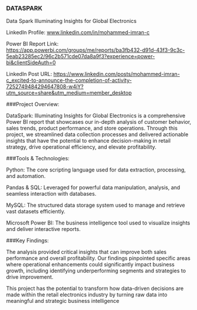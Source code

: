### DATASPARK
Data Spark Illuminating Insights for Global Electronics

LinkedIn Profile: www.linkedin.com/in/mohammed-imran-c

Power BI Report Link: https://app.powerbi.com/groups/me/reports/ba3fb432-d91d-43f3-9c3c-5eab23285ec2/96c2b571cde07da8a9f3?experience=power-bi&clientSideAuth=0

LinkedIn Post URL: https://www.linkedin.com/posts/mohammed-imran-c_excited-to-announce-the-completion-of-activity-7252749484294647808-w4iY?utm_source=share&utm_medium=member_desktop	

###Project Overview:

DataSpark: Illuminating Insights for Global Electronics is a comprehensive Power BI report that showcases our in-depth analysis of customer behavior, sales trends, product performance, and store operations. 
Through this project, we streamlined data collection processes and delivered actionable insights that have the potential to enhance decision-making in retail strategy, drive operational efficiency, and elevate profitability.

###Tools & Technologies:

 Python: The core scripting language used for data extraction, processing, and automation.

 Pandas & SQL: Leveraged for powerful data manipulation, analysis, and seamless interaction with databases.

 MySQL: The structured data storage system used to manage and retrieve vast datasets efficiently.

 Microsoft Power BI: The business intelligence tool used to visualize insights and deliver interactive reports.

###Key Findings:

The analysis provided critical insights that can improve both sales performance and overall profitability. Our findings pinpointed specific areas where operational enhancements could significantly impact business growth, including identifying underperforming segments and strategies to drive improvement.

This project has the potential to transform how data-driven decisions are made within the retail electronics industry by turning raw data into meaningful and strategic business intelligence

